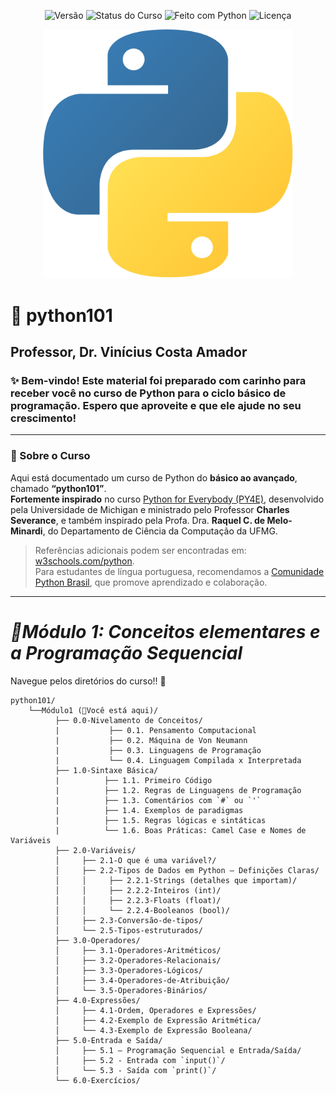 <p align="center">
  <img src="https://img.shields.io/badge/versão-1.0-blue" alt="Versão">
  <img src="https://img.shields.io/badge/status-em%20desenvolvimento-yellow" alt="Status do Curso">
  <img src="https://img.shields.io/badge/feito%20com-Python%203.x-blue?logo=python&logoColor=white" alt="Feito com Python">
  <img src="https://img.shields.io/badge/licença-MIT-green" alt="Licença">
</p>
<p align="center">
  <img src="assets/banner_python101.png" width="400" alt="Python101 Logo">
</p>

# 🐍 python101
## Professor, Dr. Vinícius Costa Amador 
### ✨ Bem-vindo! Este material foi preparado com carinho para receber você no curso de Python para o ciclo básico de programação. Espero que aproveite e que ele ajude no seu crescimento! 
---
### 📍 Sobre o Curso
Aqui está documentado um curso de Python do **básico ao avançado**, chamado **“python101”**.  
**Fortemente inspirado** no curso [Python for Everybody (PY4E)](https://www.py4e.com/), desenvolvido pela Universidade de Michigan e ministrado pelo Professor **Charles Severance**, e também inspirado pela Profa. Dra. **Raquel C. de Melo-Minardi**, do Departamento de Ciência da Computação da UFMG.  

> Referências adicionais podem ser encontradas em: [w3schools.com/python](https://www.w3schools.com/python/default.asp).  
Para estudantes de língua portuguesa, recomendamos a [Comunidade Python Brasil](https://python.org.br/), que promove aprendizado e colaboração.
---
# *📘Módulo 1: Conceitos elementares e a Programação Sequencial*
Navegue pelos diretórios do curso!! 📍
```
python101/
    └──Módulo1 (📍Você está aqui)/
          ├── 0.0-Nivelamento de Conceitos/
          |           ├── 0.1. Pensamento Computacional
          |           ├── 0.2. Máquina de Von Neumann
          |           ├── 0.3. Linguagens de Programação
          |           └── 0.4. Linguagem Compilada x Interpretada
          ├── 1.0-Sintaxe Básica/
          |          ├── 1.1. Primeiro Código
          |          ├── 1.2. Regras de Linguagens de Programação
          |          ├── 1.3. Comentários com `#` ou `'`
          |          ├── 1.4. Exemplos de paradigmas
          |          ├── 1.5. Regras lógicas e sintáticas
          |          └── 1.6. Boas Práticas: Camel Case e Nomes de Variáveis
          ├── 2.0-Variáveis/
          │     ├── 2.1-O que é uma variável?/
          │     ├── 2.2-Tipos de Dados em Python — Definições Claras/
          │     │     ├── 2.2.1-Strings (detalhes que importam)/
          │     │     ├── 2.2.2-Inteiros (int)/
          │     │     ├── 2.2.3-Floats (float)/
          │     │     └── 2.2.4-Booleanos (bool)/
          │     ├── 2.3-Conversão-de-tipos/
          │     └── 2.5-Tipos-estruturados/
          ├── 3.0-Operadores/
          │     ├── 3.1-Operadores-Aritméticos/
          │     ├── 3.2-Operadores-Relacionais/
          │     ├── 3.3-Operadores-Lógicos/
          │     ├── 3.4-Operadores-de-Atribuição/
          │     └── 3.5-Operadores-Binários/
          ├── 4.0-Expressões/
          │     ├── 4.1-Ordem, Operadores e Expressões/
          │     ├── 4.2-Exemplo de Expressão Aritmética/
          │     └── 4.3-Exemplo de Expressão Booleana/
          ├── 5.0-Entrada e Saída/
          │     ├── 5.1 – Programação Sequencial e Entrada/Saída/
          │     ├── 5.2 - Entrada com `input()`/
          │     └── 5.3 - Saída com `print()`/   
          └── 6.0-Exercícios/
```
